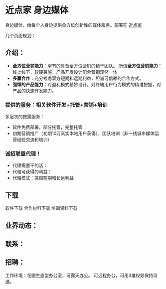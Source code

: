 近点家 身边媒体
=================


身边媒体，给每个人身边提供全方位创新性的媒体服务。部署在 [近点家](geng.ga)

几个页面规划：



## 介绍：

+ **全方位营销能力**：罕有的具备全方位营销的精干团队。
所谓**全方位营销能力**：线上线下，软硬兼施，产品开发设计配合营销浑然一体
+ **多赢合作**：充分考虑双方短期和远期利益，坦诚可信赖的合作方式。
+ **强悍的产品能力**：对盈利模式精妙设计，对终端用户行为模式的精准把握，对产品的快速开发能力。

### 提供的服务：相关软件开发+托管+营销+培训

多层次的按需服务：
+ 软件免费部署，部分托管，完整托管
+ 初期营销推广（初期10万真实本地用户获得），团队培训（非一线城市媒体运营经验交流和培训）

### 诚招联盟代理！
+ 代理需要干的活：
+ 代理可获得的利益：
+ 代理模式：兼顾短期和长远利益

## 下载

软件下载
合作材料下载
培训资料下载

## 业界动态：

## 联系：

## 招聘：

工作环境：花圃生态型办公室，可露天办公。
可远程办公，可用3维视频保持沟通。
